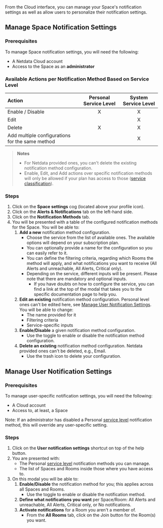 

From the Cloud interface, you can manage your Space's notification settings as well as allow users to personalize their notification settings.

## Manage Space Notification Settings

### Prerequisites

To manage Space notification settings, you will need the following:

- A Netdata Cloud account
- Access to the Space as an **administrator**

### Available Actions per Notification Method Based on Service Level

| **Action**                                      | **Personal Service Level** | **System Service Level** |
|:------------------------------------------------|:--------------------------:|:------------------------:|
| Enable / Disable                                |             X              |            X             |
| Edit                                            |                            |            X             |
| Delete                                          |             X              |            X             |
| Add multiple configurations for the same method |                            |            X             |

> **Notes**
>
> - For Netdata provided ones, you can't delete the existing notification method configuration.
> - Enable, Edit, and Add actions over specific notification methods will only be allowed if your plan has access to those ([service classification](/docs/agent/alerts-and-notifications/notifications/centralized-cloud-notifications/centralized-cloud-notifications-reference#service-classification)).

### Steps

1. Click on the **Space settings** cog (located above your profile icon).
2. Click on the **Alerts & Notifications** tab on the left-hand side.
3. Click on the **Notification Methods** tab.
4. You will be presented with a table of the configured notification methods for the Space. You will be able to:
   1. **Add a new** notification method configuration.
      - Choose the service from the list of available ones. The available options will depend on your subscription plan.
      - You can optionally provide a name for the configuration so you can easily refer to it.
      - You can define the filtering criteria, regarding which Rooms the method will apply, and what notifications you want to receive (All Alerts and unreachable, All Alerts, Critical only).
      - Depending on the service, different inputs will be present. Please note that there are mandatory and optional inputs.
         - If you have doubts on how to configure the service, you can find a link at the top of the modal that takes you to the specific documentation page to help you.
   2. **Edit an existing** notification method configuration. Personal level ones can't be edited here, see [Manage User Notification Settings](#manage-user-notification-settings). You will be able to change:
      - The name provided for it
      - Filtering criteria
      - Service-specific inputs
   3. **Enable/Disable** a given notification method configuration.
      - Use the toggle to enable or disable the notification method configuration.
   4. **Delete an existing** notification method configuration. Netdata provided ones can't be deleted, e.g., Email.
      - Use the trash icon to delete your configuration.

## Manage User Notification Settings

### Prerequisites

To manage user-specific notification settings, you will need the following:

- A Cloud account
- Access to, at least, a Space

Note: If an administrator has disabled a Personal [service level](/docs/agent/alerts-and-notifications/notifications/centralized-cloud-notifications/centralized-cloud-notifications-reference#service-level) notification method, this will override any user-specific setting.

### Steps

1. Click on the **User notification settings** shortcut on top of the help button.
2. You are presented with:
   - The Personal [service level](/docs/agent/alerts-and-notifications/notifications/centralized-cloud-notifications/centralized-cloud-notifications-reference#service-level) notification methods you can manage.
   - The list of Spaces and Rooms inside those where you have access to.
3. On this modal you will be able to:
   1. **Enable/Disable** the notification method for you; this applies across all Spaces and Rooms.
      - Use the toggle to enable or disable the notification method.
   2. **Define what notifications you want** per Space/Room: All Alerts and unreachable, All Alerts, Critical only, or No notifications.
   3. **Activate notifications** for a Room you aren't a member of.
      - From the **All Rooms** tab, click on the Join button for the Room(s) you want.
